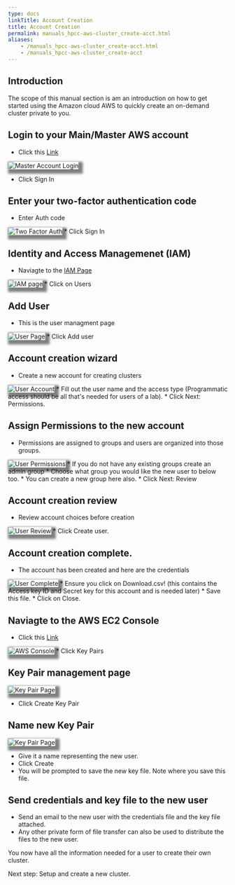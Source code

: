 ```yaml
---
type: docs
linkTitle: Account Creation
title: Account Creation
permalink: manuals_hpcc-aws-cluster_create-acct.html
aliases:
    - /manuals_hpcc-aws-cluster_create-acct.html
    - /manuals_hpcc-aws-cluster_create-acct
---
```


## Introduction
The scope of this manual section is am an introduction on how to get started using the Amazon cloud AWS to quickly create an on-demand cluster private to you.

## Login to your Main/Master AWS account

* Click this <a href="https://console.aws.amazon.com/console/home" target="_blank"> Link </a>

<img style="box-shadow:5px 5px 5px 5px grey" src="/img/cloud-aws-login-1.png" title="Master Account Login" alt="Master Account Login">

* Click Sign In

## Enter your two-factor authentication code 
* Enter Auth code
<img style="box-shadow:5px 5px 5px 5px grey" src="/img/cloud-aws-2fauth.png" title="Two Factor Auth" alt="Two Factor Auth">
* Click Sign In

## Identity and Access Managemenet (IAM) 
* Naviagte to the <a href="https://console.aws.amazon.com/iam/home?region=us-west-1#/home" target="_blank"> IAM Page </a>
<img style="box-shadow:5px 5px 5px 5px grey" src="/img/cloud-aws-iam-page.png" title="IAM page" alt="IAM page">
* Click on Users

## Add User 
* This is the user managment page
<img style="box-shadow:5px 5px 5px 5px grey" src="/img/cloud-aws-users-page.png" title="User Page" alt="User Page">
* Click Add user

## Account creation wizard
* Create a new account for creating clusters
<img style="box-shadow:5px 5px 5px 5px grey" src="/img/cloud-aws-add-user-account.png" title="User Account" alt="User Account">
* Fill out the user name and the access type (Programmatic access should be all that's needed for users of a lab).
* Click Next: Permissions.

## Assign Permissions to the new account
* Permissions are assigned to groups and users are organized into those groups.
<img style="box-shadow:5px 5px 5px 5px grey" src="/img/cloud-aws-add-user-permissions.png" title="User Permissions" alt="User Permissions">
* If you do not have any existing groups create an admin group
* Choose what group you would like the new user to below too.
* You can create a new group here also.
* Click Next: Review

## Account creation review 
* Review account choices before creation
<img style="box-shadow:5px 5px 5px 5px grey" src="/img/cloud-aws-add-user-review.png" title="User Review" alt="User Review">
* Click Create user.

## Account creation complete.
* The account has been created and here are the credentials
<img style="box-shadow:5px 5px 5px 5px grey" src="/img/cloud-aws-add-user-complete.png" title="User Complete" alt="User Complete">
* Ensure you click on Download.csv! (this contains the Access key ID and Secret key for this account and is needed later)
* Save this file.
* Click on Close.

## Naviagte to the AWS EC2 Console
* Click this <a href="https://us-west-1.console.aws.amazon.com/ec2/v2/home?region=us-west-1#Home" target="_blank"> Link </a>
<img style="box-shadow:5px 5px 5px 5px grey" src="/img/cloud-aws-console.png" title="AWS Console" alt="AWS Console">
* Click Key Pairs

## Key Pair management page
<img style="box-shadow:5px 5px 5px 5px grey" src="/img/cloud-aws-key-pair-page.png" title="Key Pair Page" alt="Key Pair Page">

* Click Create Key Pair

## Name new Key Pair
<img style="box-shadow:5px 5px 5px 5px grey" src="/img/cloud-aws-key-pair-name.png" title="Key Pair Name" alt="Key Pair Page">

* Give it a name representing the new user.
* Click Create
* You will be prompted to save the new key file. Note where you save this file.


## Send credentials and key file to the new user
* Send an email to the new user with the credentials file and the key file attached.
* Any other private form of file transfer can also be used to distribute the files to the new user.


You now have all the information needed for a user to create their own cluster.

Next step:
Setup and create a new cluster.


